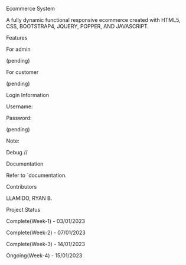 Ecommerce System

A fully dynamic functional responsive ecommerce created with HTML5, CSS, BOOTSTRAP4, JQUERY, POPPER, AND JAVASCRIPT.

Features

For admin

(pending)

For customer

(pending)

Login Information

Username: 

Password: 

(pending)

Note: 

Debug //

Documentation

Refer to `documentation.

Contributors

LLAMIDO, RYAN B.

Project Status

Complete(Week-1) - 03/01/2023

Complete(Week-2) - 07/01/2023

Complete(Week-3) - 14/01/2023

Ongoing(Week-4) - 15/01/2023
